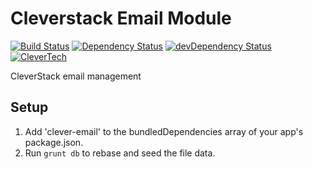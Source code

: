 # Cleverstack Email Module

[![Build Status](http://img.shields.io/travis/CleverStack/clever-email.svg)](https://travis-ci.org/CleverStack/clever-email) [![Dependency Status](https://david-dm.org/CleverStack/clever-email.svg?theme=shields.io)](https://david-dm.org/CleverStack/clever-email) [![devDependency Status](https://david-dm.org/CleverStack/clever-email/dev-status.svg?theme=shields.io)](https://david-dm.org/CleverStack/clever-email#info=devDependencies) [![CleverTech](http://img.shields.io/badge/clever-tech-ff9933.svg)](http://www.clevertech.biz/)

CleverStack email management

## Setup
1. Add 'clever-email' to the bundledDependencies array of your app's package.json.
2. Run `grunt db` to rebase and seed the file data.
